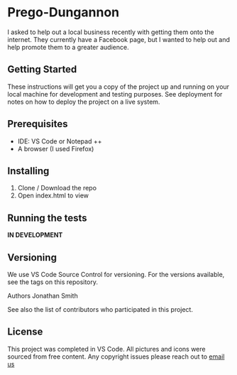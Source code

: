 # **Prego-Dungannon**

I asked to help out a local business recently with getting them onto the internet. They currently have a Facebook page, but I wanted to help out and help promote them to a greater audience.

## Getting Started

These instructions will get you a copy of the project up and running on your local machine for development and testing purposes. See deployment for notes on how to deploy the project on a live system.

## Prerequisites

* IDE: VS Code or Notepad ++
* A browser (I used Firefox)

## Installing

1. Clone / Download the repo
2. Open index.html to view

## Running the tests

**IN DEVELOPMENT**

## Versioning

We use VS Code Source Control for versioning. For the versions available, see the tags on this repository.

Authors
    Jonathan Smith

See also the list of contributors who participated in this project.

## License

This project was completed in VS Code. All pictures and icons were sourced from free content. 
Any copyright issues please reach out to [email us](mailto:jayts2k@googlemail.com) 
